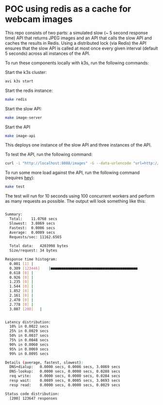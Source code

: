 # POC using redis as a cache for webcam images

This repo consists of two parts: a simulated slow (~ 5 second response time) API that returns JPEG images and an API 
that calls the slow API and caches the results in Redis. Using a distributed lock (via Redis) the API ensures that 
the slow API is called at most once every given interval (default 5 seconds) across all instances of the API.

To run these components locally with k3s, run the following commands:

Start the k3s cluster:
```bash
avi k3s start
```

Start the redis instance:
```bash
make redis
```

Start the slow API:
```bash
make image-server
```

Start the API
```bash
make image-api
```

This deploys one instance of the slow API and three instances of the API.  

To test the API, run the following command:
```bash
curl -i "http://localhost:8088/images" -G --data-urlencode "url=http://image-server:8888/image"
```

To run some more load against the API, run the following command (requires [hey](https://github.com/rakyll/hey)):
```bash
make test
```

The test will run for 10 seconds using 100 concurrent workers and perform as many requests as possible. The output 
will look something like this:
```bash

Summary:
  Total:	11.0768 secs
  Slowest:	3.0869 secs
  Fastest:	0.0006 secs
  Average:	0.0089 secs
  Requests/sec:	11162.6565
  
  Total data:	4203998 bytes
  Size/request:	34 bytes

Response time histogram:
  0.001 [1]	|
  0.309 [123446]	|■■■■■■■■■■■■■■■■■■■■■■■■■■■■■■■■■■■■■■■■
  0.618 [0]	|
  0.926 [0]	|
  1.235 [0]	|
  1.544 [0]	|
  1.852 [0]	|
  2.161 [0]	|
  2.470 [0]	|
  2.778 [0]	|
  3.087 [200]	|


Latency distribution:
  10% in 0.0022 secs
  25% in 0.0029 secs
  50% in 0.0037 secs
  75% in 0.0048 secs
  90% in 0.0060 secs
  95% in 0.0069 secs
  99% in 0.0095 secs

Details (average, fastest, slowest):
  DNS+dialup:	0.0000 secs, 0.0006 secs, 3.0869 secs
  DNS-lookup:	0.0000 secs, 0.0000 secs, 0.0288 secs
  req write:	0.0000 secs, 0.0000 secs, 0.0284 secs
  resp wait:	0.0089 secs, 0.0005 secs, 3.0693 secs
  resp read:	0.0000 secs, 0.0000 secs, 0.0029 secs

Status code distribution:
  [200]	123647 responses
```
